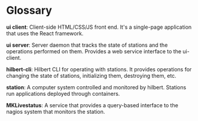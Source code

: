 # Glossary

**ui client**: Client-side HTML/CSS/JS front end. It's a single-page 
  application that uses the React framework.

**ui server**: Server daemon that tracks the state of stations and 
the operations performed on them. Provides a web service interface to
the ui-client.

**hilbert-cli**: Hilbert CLI for operating with stations. It provides
operations for changing the state of stations, initializing them, 
destroying them, etc.

**station**: A computer system controlled and monitored by hilbert.
Stations run applications deployed through containers.
 
**MKLivestatus**: A service that provides a query-based interface to 
the nagios system that monitors the station.